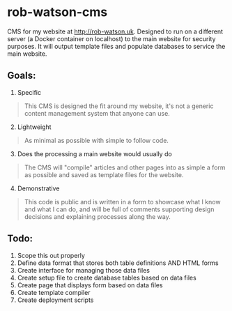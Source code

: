# rob-watson-cms
CMS for my website at http://rob-watson.uk.
Designed to run on a different server (a Docker container on localhost) to the
main website for security purposes.  It will output template files and populate
databases to service the main website.

## Goals:
1. Specific
> This CMS is designed the fit around my website, it's not a generic content
  management system that anyone can use.
2. Lightweight
> As minimal as possible with simple to follow code.
3. Does the processing a main website would usually do
> The CMS will "compile" articles and other pages into as simple a form as
  possible and saved as template files for the website.
4. Demonstrative
> This code is public and is written in a form to showcase what I know and
  what I can do, and will be full of comments supporting design decisions
  and explaining processes along the way.

## Todo:

1. Scope this out properly
2. Define data format that stores both table definitions AND HTML forms
3. Create interface for managing those data files
4. Create setup file to create database tables based on data files
5. Create page that displays form based on data files
6. Create template compiler
7. Create deployment scripts
